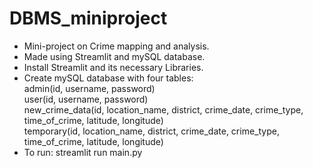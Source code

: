 # DBMS_miniproject
+ Mini-project on Crime mapping and analysis.   
+ Made using Streamlit and mySQL database.     
+ Install Streamlit and its necessary Libraries.
+ Create mySQL database with four tables:      
  admin(id, username, password)      
                                       user(id, username, password)      
                                       new_crime_data(id, location_name, district, crime_date, crime_type, time_of_crime, latitude, longitude)    
                                       temporary(id, location_name, district, crime_date, crime_type, time_of_crime, latitude, longitude)      
+ To run: streamlit run main.py                                            
